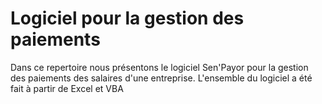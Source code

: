 # Logiciel pour la gestion des paiements
Dans ce repertoire nous présentons le logiciel Sen'Payor pour la gestion des paiements des salaires d'une entreprise.
L'ensemble du logiciel a été fait à partir de Excel et VBA
